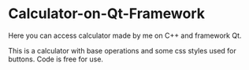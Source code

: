 # Calculator-on-Qt-Framework
Here you can access calculator made by me on C++ and framework Qt.

This is a calculator with base operations and some css styles used for buttons. Code is free for use.
